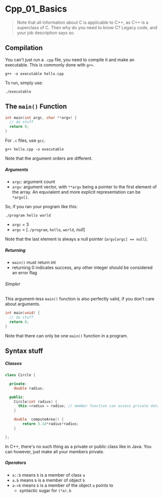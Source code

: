 # Cpp_01_Basics

> Note that all information about C is applicable to C++, as C++ is a superclass of C. Then why do you need to know C? Legacy code, and your job description says so.

## Compilation

You can't just run a `.cpp` file, you need to compile it and make an executable. This is commonly done with `g++`.

```Shell
g++ -o executable hello.cpp
```
To run, simply use:
```Shell
./executable
```
## The `main()` Function

```C
int main(int argc, char **argv) {
  // do stuff
  return 0;
}
```
For `.c` files, use `gcc`.
```Shell
g++ hello.cpp -o executable
```
Note that the argument orders are different.
##### Arguments

- `argc`: argument count
- `argv`: argument vector, with `**argv` being a pointer to the first element of the array. An equvialent and more explicit representation can be `*argv[]`.

So, if you ran your program like this:

```Shell
./program hello world
```

- `argc` = 3
- `argv` = [`./program`, `hello`, `world`, *null*]

Note that the last element is always a null pointer (`argv[argc] == null`).

##### Returning
- `main()` must return int
- returning 0 indicates success, any other integer should be considered an error flag


###### Simpler

This argument-less `main()` function is also perfectly valid, if you don't care about arguments.

```C
int main(void) {
  // do stuff
  return 0;
}
```
Note that there can only be one `main()` function in a program.

## Syntax stuff

##### Classes
```cpp
class Circle {  

  private:
    double radius;

  public:   
    Circle(int radius) {
      this->radius = radius; // member function can access private data member
    }

    double  computeArea() {  
        return 3.14*radius*radius;
    }

};
```
In C++, there's no such thing as a private or public class like in Java. You can however, just make all your members private.

##### Operators
- `a::b` means `b` is a member of class `a`
- `a.b` means `b` is a member of object `b`
- `a->b` means `b` is a member of the object `a` points to
  - syntactic sugar for `(*a).b`
